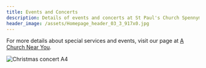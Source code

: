 ```yaml
---
title: Events and Concerts
description: Details of events and concerts at St Paul's Church Spennymoor.
header_image: /assets/Homepage_header_03_3_917x0.jpg
---
```

For more details about special services and events, visit our page at [A Church Near You](https://www.achurchnearyou.com/church/13565/).

![Christmas concert A4](https://github.com/stpaulsspennymoor/stpaulsspennymoor.github.io/assets/139633336/27d6a0c2-cc11-478b-947d-bd2fec8a192a)
